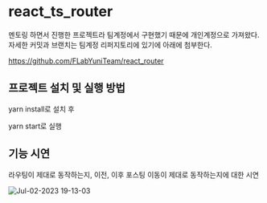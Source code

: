 # react_ts_router

멘토링 하면서 진행한 프로젝트라 팀계정에서 구현했기 때문에 개인계정으로 가져왔다.
자세한 커밋과 브랜치는 팀계정 리퍼지토리에 있기에 아래에 첨부한다.

https://github.com/FLabYuniTeam/react_router

## 프로젝트 설치 및 실행 방법

yarn install로 설치 후

yarn start로 실행

## 기능 시연

라우팅이 제대로 동작하는지,
이전, 이후 포스팅 이동이 제대로 동작하는지에 대한 시연

![Jul-02-2023 19-13-03](https://github.com/DataCodeLiteracy/react_ts_router/assets/103319477/029bca05-e5d9-4d08-b746-a05342730037)
